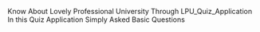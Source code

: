 Know About Lovely Professional University Through LPU_Quiz_Application In this Quiz Application Simply Asked Basic Questions
